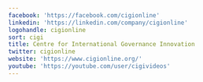 ```yaml
---
facebook: 'https://facebook.com/cigionline'
linkedin: 'https://linkedin.com/company/cigionline'
logohandle: cigionline
sort: cigi
title: Centre for International Governance Innovation
twitter: cigionline
website: 'https://www.cigionline.org/'
youtube: 'https://youtube.com/user/cigivideos'
---
```

